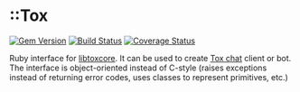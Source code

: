 ::Tox
=====

[![Gem Version](https://badge.fury.io/rb/tox.svg)](http://badge.fury.io/rb/tox)
[![Build Status](https://travis-ci.org/toxon/tox.rb.svg)](https://travis-ci.org/toxon/tox.rb)
[![Coverage Status](https://coveralls.io/repos/github/toxon/tox.rb/badge.svg)](https://coveralls.io/github/toxon/tox.rb)

Ruby interface for [libtoxcore](https://github.com/TokTok/c-toxcore).
It can be used to create [Tox chat](https://tox.chat) client or bot.
The interface is object-oriented instead of C-style (raises exceptions
instead of returning error codes, uses classes to represent primitives, etc.)
